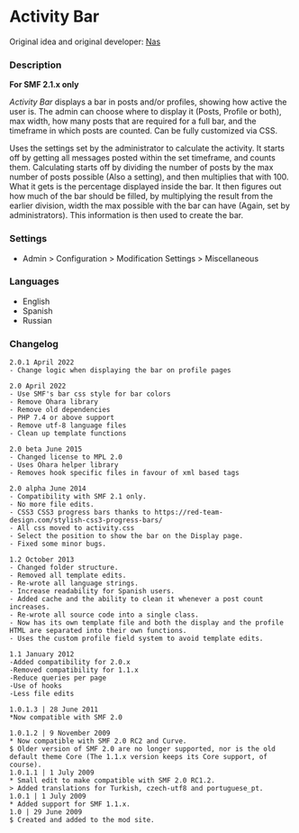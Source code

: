 # Activity Bar


Original idea and original developer: [Nas](http://www.simplemachines.org/community/index.php?action=profile;u=143954)

### Description

**For SMF 2.1.x only**

_Activity Bar_ displays a bar in posts and/or profiles, showing how active the user is.
The admin can choose where to display it (Posts, Profile or both), max width, how many posts that are required for a full bar, and the timeframe in which posts are counted.
Can be fully customized via CSS.

Uses the settings set by the administrator to calculate the activity.
It starts off by getting all messages posted within the set timeframe, and counts them.
Calculating starts off by dividing the number of posts by the max number of posts possible (Also a setting), and then multiplies that with 100. What it gets is the percentage displayed inside the bar.
It then figures out how much of the bar should be filled, by multiplying the result from the earlier division, width the max possible with the bar can have (Again, set by administrators).
This information is then used to create the bar.


### Settings

- Admin > Configuration > Modification Settings > Miscellaneous


### Languages

- English
- Spanish
- Russian


### Changelog

```
2.0.1 April 2022
- Change logic when displaying the bar on profile pages

2.0 April 2022
- Use SMF's bar css style for bar colors
- Remove Ohara library
- Remove old dependencies
- PHP 7.4 or above support
- Remove utf-8 language files
- Clean up template functions

2.0 beta June 2015
- Changed license to MPL 2.0
- Uses Ohara helper library
- Removes hook specific files in favour of xml based tags

2.0 alpha June 2014
- Compatibility with SMF 2.1 only.
- No more file edits.
- CSS3 CSS3 progress bars thanks to https://red-team-design.com/stylish-css3-progress-bars/
- All css moved to activity.css
- Select the position to show the bar on the Display page.
- Fixed some minor bugs.

1.2 October 2013
- Changed folder structure.
- Removed all template edits.
- Re-wrote all language strings.
- Increase readability for Spanish users.
- Added cache and the ability to clean it whenever a post count increases.
- Re-wrote all source code into a single class.
- Now has its own template file and both the display and the profile HTML are separated into their own functions.
- Uses the custom profile field system to avoid template edits.

1.1 January 2012
-Added compatibility for 2.0.x
-Removed compatibility for 1.1.x
-Reduce queries per page
-Use of hooks
-Less file edits

1.0.1.3 | 28 June 2011
*Now compatible with SMF 2.0

1.0.1.2 | 9 November 2009
* Now compatible with SMF 2.0 RC2 and Curve.
$ Older version of SMF 2.0 are no longer supported, nor is the old default theme Core (The 1.1.x version keeps its Core support, of course).
1.0.1.1 | 1 July 2009
* Small edit to make compatible with SMF 2.0 RC1.2.
> Added translations for Turkish, czech-utf8 and portuguese_pt.
1.0.1 | 1 July 2009
* Added support for SMF 1.1.x.
1.0 | 29 June 2009
$ Created and added to the mod site.
```
